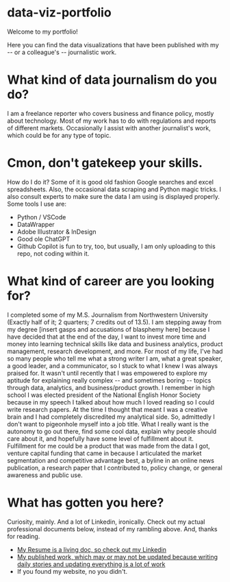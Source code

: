 # data-viz-portfolio

Welcome to my portfolio! 

Here you can find the data visualizations that have been published with my -- or a colleague's -- journalistic work. 

# What kind of data journalism do you do?

I am a freelance reporter who covers business and finance policy, mostly about technology. Most of my work has to do with regulations and reports of different markets. Occasionally I assist with another journalist's work, which could be for any type of topic. 

# Cmon, don't gatekeep your skills. 

How do I do it? Some of it is good old fashion Google searches and excel spreadsheets. Also, the occasional data scraping and Python magic tricks. I also consult experts to make sure the data I am using is displayed properly. Some tools I use are:
* Python / VSCode
* DataWrapper
* Adobe Illustrator & InDesign
* Good ole ChatGPT
* Github Copilot is fun to try, too, but usually, I am only uploading to this repo, not coding within it.

# What kind of career are you looking for? 

I completed some of my M.S. Journalism from Northwestern University (Exactly half of it; 2 quarters; 7 credits out of 13.5). I am stepping away from my degree [insert gasps and accusations of blasphemy here] because I have decided that at the end of the day, I want to invest more time and money into learning technical skills like data and business analytics, product management, research development, and more. For most of my life, I've had so many people who tell me what a strong writer I am, what a great speaker, a good leader, and a communicator, so I stuck to what I knew I was always praised for. It wasn't until recently that I was empowered to explore my aptitude for explaining really complex -- and sometimes boring -- topics through data, analytics, and business/product growth. I remember in high school I was elected president of the National English Honor Society because in my speech I talked about how much I loved reading so I could write research papers. At the time I thought that meant I was a creative brain and I had completely discredited my analytical side. So, admittedly I don't want to pigeonhole myself into a job title. What I really want is the autonomy to go out there, find some cool data, explain why people should care about it, and hopefully have some level of fulfillment about it. Fulfillment for me could be a product that was made from the data I got, venture capital funding that came in because I articulated the market segmentation and competitive advantage best, a byline in an online news publication, a research paper that I contributed to, policy change, or general awareness and public use.

# What has gotten you here? 

Curiosity, mainly. And a lot of Linkedin, ironically. Check out my actual professional documents below, instead of my rambling above. And, thanks for reading. 
* [My Resume is a living doc, so check out my Linkedin](www.linkedin.com/in/kelly-anne-adkins)
* [My published work, which may or may not be updated because writing daily stories and updating everything is a lot of work](https://docs.google.com/document/d/1mj60hz7niAdNvU2SgaU1eNCtIsX8zSdk7zzIfJ6Aykc/edit?usp=sharing)
* If you found my website, no you didn't. 
